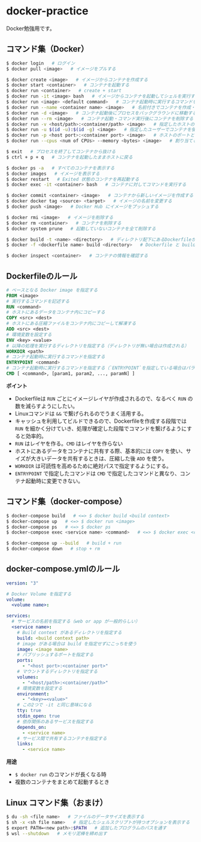 # docker-practice

Docker勉強用です。

## コマンド集（Docker）

```bash
$ docker login   # ログイン
$ docker pull <image>   # イメージをプルする

$ docker create <image>   # イメージからコンテナを作成する
$ docker start <container>   # コンテナを起動する
$ docker run <container>   # create + start
$ docker run -it <image> bash   # イメージからコンテナを起動してシェルを実行する
$ docker run <image> <default command>   # コンテナ起動時に実行するコマンドを変更する
$ docker run --name <container name> <image>   # 名前付きでコンテナを作成・起動する
$ docker run -d <image>   # コンテナ起動後にプロセスをバックグラウンドに移動する
$ docker run --rm <image>   # コンテナ起動・コマンド実行後にコンテナを削除する
$ docker run -v <host/path>:<container/path> <image>   # 指定したホストのフォルダをコンテナ内のフォルダにマウントする
$ docker run -u $(id -u):$(id -g) <image>   # 指定したユーザーでコンテナを使用する
$ docker run -p <host port>:<container port> <image>   # ホストのポートとコンテナのポートを接続する
$ docker run --cpus <num of CPUs> --memory <bytes> <image>   # 割り当てるリソースの上限を指定する

$ exit   # プロセスを終了してコンテナから抜ける
$ ctrl + p + q   # コンテナを起動したままホストに戻る

$ docker ps -a   # すべてのコンテナを表示する
$ docker images   # イメージを表示する
$ docker restart   # Exited 状態のコンテナを再起動する
$ docker exec -it <container> bash   # コンテナに対してコマンドを実行する

$ docker commit <container> <image>   # コンテナから新しいイメージを作成する
$ docker docker tag <source> <target>   # イメージの名前を変更する
$ docker push <image>   # Docker Hub にイメージをプッシュする

$ docker rmi <image>   # イメージを削除する
$ docker rm <container>   # コンテナを削除する
$ docker system prune   # 起動していないコンテナを全て削除する

$ docker build -t <name> <directory>   # ディレクトリ配下にあるDockerfileから名前付きイメージを作成する
$ docker -f <dockerfile name> build <directory>   # Dockerfile と build context のパスを指定してイメージを作成する

$ docker inspect <container>   # コンテナの情報を確認する
```

## Dockerfileのルール

```Dockerfile
# ベースとなる Docker image を指定する
FROM <image>
# 実行するコマンドを記述する
RUN <command>
# ホストにあるデータをコンテナ内にコピーする
COPY <src> <dest>
# ホストにある圧縮ファイルをコンテナ内にコピーして解凍する
ADD <src> <dest> 
# 環境変数を設定する  
ENV <key> <value>
# 以降の処理を実行するディレクトリを指定する（ディレクトリが無い場合は作成される）
WORKDIR <path>
# コンテナ起動時に実行するコマンドを指定する
ENTRYPOINT <command>
# コンテナ起動時に実行するコマンドを指定する（`ENTRYPOINT`を指定している場合はパラメータだけを記述する）
CMD [ <command>, [param1, param2, ..., paramN] ]
```

**ポイント**
- Dockerfileは `RUN` ごとにイメージレイヤが作成されるので、なるべく `RUN` の数を減らすようにしたい。
- Linuxコマンドは `&&` で繋げられるのでうまく活用する。
- キャッシュを利用してビルドできるので、Dockerfileを作成する段階では `RUN` を細かく分けていき、処理が確定した段階でコマンドを繋げるようにすると効率的。 
- `RUN` はレイヤを作る。`CMD` はレイヤを作らない
- ホストにあるデータをコンテナに共有する際、基本的には `COPY` を使い、サイズが大きいデータを共有するときは、圧縮した後 `ADD` を使う。
- `WORKDIR` は可読性を高めるために絶対パスで指定するようにする。
- `ENTRYPOINT` で指定したコマンドは `CMD` で指定したコマンドと異なり、コンテナ起動時に変更できない。

## コマンド集（docker-compose）

```bash
$ docker-compose build   # <=> $ docker build <build context>
$ docker-compose up   # <=> $ docker run <image>
$ docker-compose ps   # <=> $ docker ps
$ docker-compose exec <service name> <command>   # <=> $ docker exec <container> <command>

$ docker-compose up --build   # build + run
$ docker-compose down   # stop + rm
```

## docker-compose.ymlのルール

```yaml
version: "3"

# Docker Volume を指定する
volume:
  <volume name>:

services:
  # サービスの名前を指定する（web or app が一般的らしい）
  <service name>:
    # Build context があるディレクトリを指定する
    build: <build context path>
    # image がある場合は build を指定せずにこっちを使う
    image: <image name>
    # パブリッシュするポートを指定する
    ports:
      - "<host port>:<container port>"
    # マウントするディレクトリを指定する
    volumes:
      - "<host/path>:<container/path>"
    # 環境変数を設定する
    environment:
      - "<key>=<value>"
    # この2つで -it と同じ意味になる
    tty: true
    stdin_open: true
    # 依存関係のあるサービスを指定する
    depends_on:
      - <service name>
    # サービス間で共有するコンテナを指定する
    links:
      - <service name>
```

**用途**
- `$ docker run` のコマンドが長くなる時
- 複数のコンテナをまとめて起動するとき

## Linux コマンド集（おまけ）

```bash
$ du -sh <file name>   # ファイルのデータサイズを表示する
$ sh -x <sh file name>   # 指定したシェルスクリプトが持つオプションを表示する
$ export PATH=<new path>:$PATH   # 追加したプログラムのパスを通す
$ wsl --shutdown   # メモリ泥棒を締め出す
```
